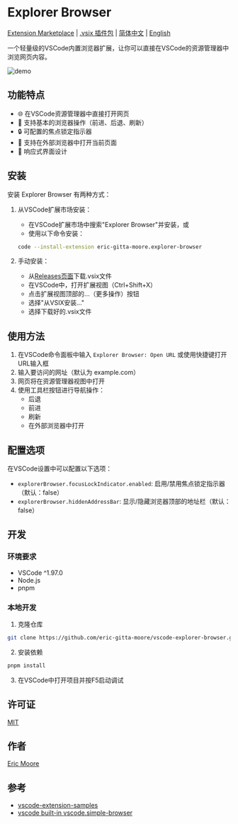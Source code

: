 # Explorer Browser

[Extension Marketplace](https://marketplace.visualstudio.com/items?itemName=eric-gitta-moore.explorer-browser) | [.vsix 插件包](https://github.com/eric-gitta-moore/vscode-explorer-browser/releases) | [简体中文](README.CN.md) | [English](./README.md)

一个轻量级的VSCode内置浏览器扩展，让你可以直接在VSCode的资源管理器中浏览网页内容。

![demo](https://github.com/user-attachments/assets/8ffe4298-358b-44cb-86ee-191d0a0f0292)

## 功能特点

- 🌐 在VSCode资源管理器中直接打开网页
- 🔄 支持基本的浏览器操作（前进、后退、刷新）
- 🔒 可配置的焦点锁定指示器
- 🔗 支持在外部浏览器中打开当前页面
- 📱 响应式界面设计

## 安装

安装 Explorer Browser 有两种方式：

1. 从VSCode扩展市场安装：
   - 在VSCode扩展市场中搜索"Explorer Browser"并安装，或
   - 使用以下命令安装：
   ```bash
   code --install-extension eric-gitta-moore.explorer-browser
   ```

2. 手动安装：
   - 从[Releases页面](https://github.com/eric-gitta-moore/vscode-explorer-browser/releases)下载.vsix文件
   - 在VSCode中，打开扩展视图（Ctrl+Shift+X）
   - 点击扩展视图顶部的...（更多操作）按钮
   - 选择"从VSIX安装..."
   - 选择下载好的.vsix文件

## 使用方法

1. 在VSCode命令面板中输入 `Explorer Browser: Open URL` 或使用快捷键打开URL输入框
2. 输入要访问的网址（默认为 example.com）
3. 网页将在资源管理器视图中打开
4. 使用工具栏按钮进行导航操作：
   - 后退
   - 前进
   - 刷新
   - 在外部浏览器中打开

## 配置选项

在VSCode设置中可以配置以下选项：

- `explorerBrowser.focusLockIndicator.enabled`: 启用/禁用焦点锁定指示器（默认：false）
- `explorerBrowser.hiddenAddressBar`: 显示/隐藏浏览器顶部的地址栏（默认：false）

## 开发

### 环境要求

- VSCode ^1.97.0
- Node.js
- pnpm

### 本地开发

1. 克隆仓库
```bash
git clone https://github.com/eric-gitta-moore/vscode-explorer-browser.git
```

2. 安装依赖
```bash
pnpm install
```

3. 在VSCode中打开项目并按F5启动调试

## 许可证

[MIT](LICENSE)

## 作者

[Eric Moore](https://github.com/eric-gitta-moore)

## 参考
- [vscode-extension-samples](https://github.com/microsoft/vscode-extension-samples)
- [vscode built-in vscode.simple-browser](https://github.com/microsoft/vscode/tree/main/extensions/simple-browser)
